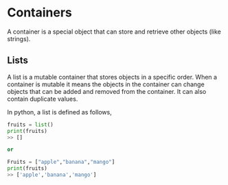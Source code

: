 # Containers

A container is a special object that can store and retrieve
other objects (like strings).

## Lists

A list is a mutable container that stores objects in a specific order.
When a container is mutable it means the objects in the container can change
objects that can be added and removed from the container. It can also contain duplicate values.

In python, a list is defined as follows,
```python
fruits = list()
print(fruits)
>> []

or

Fruits = ["apple","banana","mango"]
print(fruits) 
>> ['apple','banana','mango']
```
